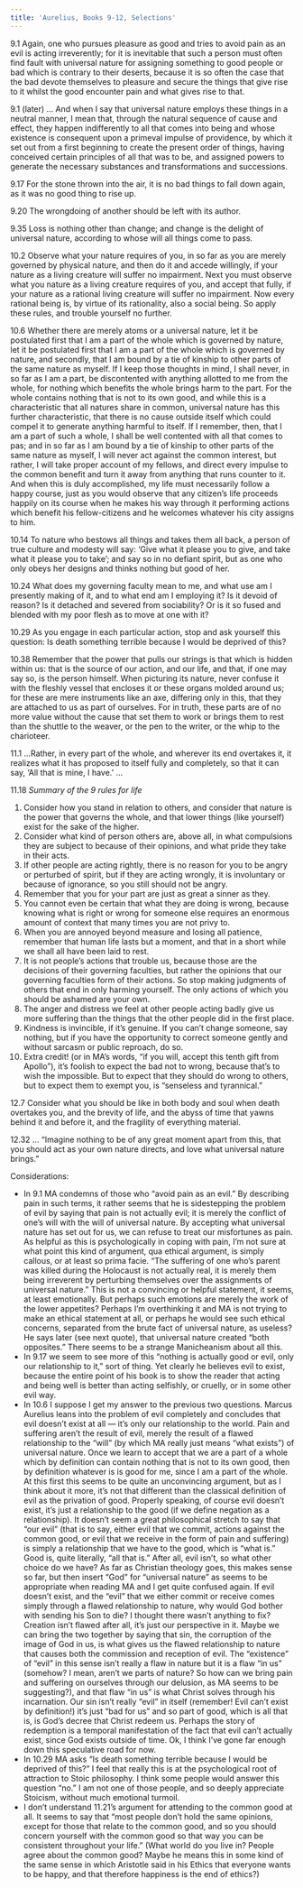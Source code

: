 ```yaml
---
title: 'Aurelius, Books 9-12, Selections'
---
```


9.1 Again, one who pursues pleasure as good and tries to avoid pain as an evil is acting
irreverently; for it is inevitable that such a person must often find fault with universal nature
for assigning something to good people or bad which is contrary to their deserts, because it is so
often the case that the bad devote themselves to pleasure and secure the things that give rise to it
whilst the good encounter pain and what gives rise to that.

9.1 (later) … And when I say that universal nature employs these things in a neutral manner, I mean
that, through the natural sequence of cause and effect, they happen indifferently to all that comes
into being and whose existence is consequent upon a primeval impulse of providence, by which it set
out from a first beginning to create the present order of things, having conceived certain
principles of all that was to be, and assigned powers to generate the necessary substances and
transformations and successions.

9.17 For the stone thrown into the air, it is no bad things to fall down again, as it was no good
thing to rise up.

9.20 The wrongdoing of another should be left with its author.

9.35 Loss is nothing other than change; and change is the delight of universal nature, according to
whose will all things come to pass.

10.2 Observe what your nature requires of you, in so far as you are merely governed by physical
nature, and then do it and accede willingly, if your nature as a living creature will suffer no
impairment. Next you must observe what you nature as a living creature requires of you, and accept
that fully, if your nature as a rational living creature will suffer no impairment. Now every
rational being is, by virtue of its rationality, also a social being. So apply these rules, and
trouble yourself no further.

10.6 Whether there are merely atoms or a universal nature, let it be postulated first that I am a
part of the whole which is governed by nature, let it be postulated first that I am a part of the
whole which is governed by nature, and secondly, that I am bound by a tie of kinship to other parts
of the same nature as myself. If I keep those thoughts in mind, I shall never, in so far as I am a
part, be discontented with anything allotted to me from the whole, for nothing which benefits the
whole brings harm to the part. For the whole contains nothing that is not to its own good, and while
this is a characteristic that all natures share in common, universal nature has this further
characteristic, that there is no cause outside itself which could compel it to generate anything
harmful to itself. If I remember, then, that I am a part of such a whole, I shall be well contented
with all that comes to pas; and in so far as I am bound by a tie of kinship to other parts of the
same nature as myself, I will never act against the common interest, but rather, I will take proper
account of my fellows, and direct every impulse to the common benefit and turn it away from anything
that runs counter to it. And when this is duly accomplished, my life must necessarily follow a happy
course, just as you would observe that any citizen’s life proceeds happily on its course when he
makes his way through it performing actions which benefit his fellow-citizens and he welcomes
whatever his city assigns to him.

10.14 To nature who bestows all things and takes them all back, a person of true culture and modesty
will say: ‘Give what it please you to give, and take what it please you to take’; and say so in no
defiant spirit, but as one who only obeys her designs and thinks nothing but good of her.

10.24 What does my governing faculty mean to me, and what use am I presently making of it, and to
what end am I employing it? Is it devoid of reason? Is it detached and severed from sociability? Or
is it so fused and blended with my poor flesh as to move at one with it?

10.29 As you engage in each particular action, stop and ask yourself this question: Is death
something terrible because I would be deprived of this?

10.38 Remember that the power that pulls our strings is that which is hidden within us: that is the
source of our action, and our life, and that, if one may say so, is the person himself. When
picturing its nature, never confuse it with the fleshly vessel that encloses it or these organs
molded around us; for these are mere instruments like an axe, differing only in this, that they are
attached to us as part of ourselves. For in truth, these parts are of no more value without the
cause that set them to work or brings them to rest than the shuttle to the weaver, or the pen to the
writer, or the whip to the charioteer.

11.1 …Rather, in every part of the whole, and wherever its end overtakes it, it realizes what it has
proposed to itself fully and completely, so that it can say, ‘All that is mine, I have.’ …

11.18 _Summary of the 9 rules for life_

1. Consider how you stand in relation to others, and consider that nature is the power that governs
   the whole, and that lower things (like yourself) exist for the sake of the higher.
2. Consider what kind of person others are, above all, in what compulsions they are subject to
   because of their opinions, and what pride they take in their acts.
3. If other people are acting rightly, there is no reason for you to be angry or perturbed of
   spirit, but if they are acting wrongly, it is involuntary or because of ignorance, so you still
   should not be angry.
4. Remember that you for your part are just as great a sinner as they.
5. You cannot even be certain that what they are doing is wrong, because knowing what is right or
   wrong for someone else requires an enormous amount of context that many times you are not privy
   to.
6. When you are annoyed beyond measure and losing all patience, remember that human life lasts but a
   moment, and that in a short while we shall all have been laid to rest.
7. It is not people’s actions that trouble us, because those are the decisions of their governing
   faculties, but rather the opinions that our governing faculties form of their actions. So stop
   making judgments of others that end in only harming yourself. The only actions of which you
   should be ashamed are your own.
8. The anger and distress we feel at other people acting badly give us more suffering than the
   things that the other people did in the first place.
9. Kindness is invincible, if it’s genuine. If you can’t change someone, say nothing, but if you
   have the opportunity to correct someone gently and without sarcasm or public reproach, do so.
10. Extra credit! (or in MA’s words, “if you will, accept this tenth gift from Apollo”), it’s
    foolish to expect the bad not to wrong, because that’s to wish the impossible. But to expect
    that they should do wrong to others, but to expect them to exempt you, is “senseless and
    tyrannical.”

12.7 Consider what you should be like in both body and soul when death overtakes you, and the
brevity of life, and the abyss of time that yawns behind it and before it, and the fragility of
everything material.

12.32 … “Imagine nothing to be of any great moment apart from this, that you should act as your own
nature directs, and love what universal nature brings.”

Considerations:

-   In 9.1 MA condemns of those who “avoid pain as an evil.” By describing pain in such terms, it
    rather seems that he is sidestepping the problem of evil by saying that pain is not actually
    evil; it is merely the conflict of one’s will with the will of universal nature. By accepting
    what universal nature has set out for us, we can refuse to treat our misfortunes as pain. As
    helpful as this is psychologically in coping with pain, I’m not sure at what point this kind of
    argument, qua ethical argument, is simply callous, or at least so prima facie. “The suffering of
    one who’s parent was killed during the Holocaust is not actually real, it is merely them being
    irreverent by perturbing themselves over the assignments of universal nature.” This is not a
    convincing or helpful statement, it seems, at least emotionally. But perhaps such emotions are
    merely the work of the lower appetites? Perhaps I’m overthinking it and MA is not trying to make
    an ethical statement at all, or perhaps he would see such ethical concerns, separated from the
    brute fact of universal nature, as useless? He says later (see next quote), that universal
    nature created “both opposites.” There seems to be a strange Manicheanism about all this.
-   In 9.17 we seem to see more of this “nothing is actually good or evil, only our relationship to
    it,” sort of thing. Yet clearly he believes evil to exist, because the entire point of his book
    is to show the reader that acting and being well is better than acting selfishly, or cruelly, or
    in some other evil way.
-   In 10.6 I suppose I get my answer to the previous two questions. Marcus Aurelius leans into the
    problem of evil completely and concludes that evil doesn’t exist at all — it’s only our
    relationship to the world. Pain and suffering aren’t the result of evil, merely the result of a
    flawed relationship to the “will” (by which MA really just means “what exists”) of universal
    nature. Once we learn to accept that we are a part of a whole which by definition can contain
    nothing that is not to its own good, then by definition whatever is is good for me, since I am a
    part of the whole. At this first this seems to be quite an unconvincing argument, but as I think
    about it more, it’s not that different than the classical definition of evil as the privation of
    good. Properly speaking, of course evil doesn’t exist, it’s just a relationship to the good (if
    we define negation as a relationship). It doesn’t seem a great philosophical stretch to say that
    “our evil” (that is to say, either evil that we commit, actions against the common good, or evil
    that we receive in the form of pain and suffering) is simply a relationship that we have to the
    good, which is “what is.” Good is, quite literally, “all that is.” After all, evil isn’t, so
    what other choice do we have? As far as Christian theology goes, this makes sense so far, but
    then insert “God” for “universal nature” as seems to be appropriate when reading MA and I get
    quite confused again. If evil doesn’t exist, and the “evil” that we either commit or receive
    comes simply through a flawed relationship to nature, why would God bother with sending his Son
    to die? I thought there wasn’t anything to fix? Creation isn’t flawed after all, it’s just our
    perspective in it. Maybe we can bring the two together by saying that sin, the corruption of the
    image of God in us, is what gives us the flawed relationship to nature that causes both the
    commission and reception of evil. The “existence” of “evil” in this sense isn’t really a flaw in
    nature but it is a flaw “in us” (somehow? I mean, aren’t we parts of nature? So how can we bring
    pain and suffering on ourselves through our delusion, as MA seems to be suggesting?), and that
    flaw “in us” is what Christ solves through his incarnation. Our sin isn’t really “evil” in
    itself (remember! Evil can’t exist by definition!) it’s just “bad for us” and so part of good,
    which is all that is, is God’s decree that Christ redeem us. Perhaps the story of redemption is
    a temporal manifestation of the fact that evil can’t actually exist, since God exists outside of
    time. Ok, I think I’ve gone far enough down this speculative road for now.
-   In 10.29 MA asks “Is death something terrible because I would be deprived of this?” I feel that
    really this is at the psychological root of attraction to Stoic philosophy. I think some people
    would answer this question “no.” I am not one of those people, and so deeply appreciate
    Stoicism, without much emotional turmoil.
-   I don’t understand 11.21’s argument for attending to the common good at all. It seems to say
    that “most people don’t hold the same opinions, except for those that relate to the common good,
    and so you should concern yourself with the common good so that way you can be consistent
    throughout your life.” (What world do you live in? People agree about the common good? Maybe he
    means this in some kind of the same sense in which Aristotle said in his Ethics that everyone
    wants to be happy, and that therefore happiness is the end of ethics?)
